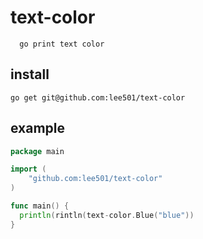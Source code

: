 # text-color

```text
  go print text color
```
## install

```text
go get git@github.com:lee501/text-color
```

## example

```go
package main

import (
	"github.com:lee501/text-color"
)

func main() {
  println(rintln(text-color.Blue("blue"))
}
```
